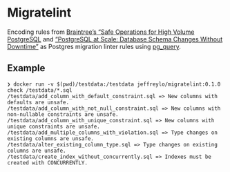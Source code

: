 # Migratelint

Encoding rules from [Braintree’s “Safe Operations for High Volume
PostgreSQL][braintree-1] and [“PostgreSQL at Scale: Database Schema
Changes Without Downtime”][braintree-2] as Postgres migration linter
rules using [pg_query][pg_query].

## Example

```shell
❯ docker run -v $(pwd)/testdata:/testdata jeffreylo/migratelint:0.1.0 check /testdata/*.sql
/testdata/add_column_with_default_constraint.sql => New columns with defaults are unsafe.
/testdata/add_column_with_not_null_constraint.sql => New columns with non-nullable constraints are unsafe.
/testdata/add_column_with_unique_constraint.sql => New columns with unique constraints are unsafe.
/testdata/add_multiple_columns_with_violation.sql => Type changes on existing columns are unsafe.
/testdata/alter_existing_column_type.sql => Type changes on existing columns are unsafe.
/testdata/create_index_without_concurrently.sql => Indexes must be created with CONCURRENTLY.
```

[braintree-1]: https://www.braintreepayments.com/blog/safe-operations-for-high-volume-postgresql/
[braintree-2]: https://medium.com/braintree-product-technology/postgresql-at-scale-database-schema-changes-without-downtime-20d3749ed680
[pg_query]: https://github.com/lfittl/pg_query
